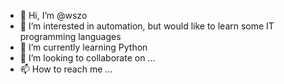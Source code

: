 - 👋 Hi, I’m @wszo
- 👀 I’m interested in automation, but would like to learn some IT programming languages
- 🌱 I’m currently learning Python
- 💞️ I’m looking to collaborate on ...
- 📫 How to reach me ...

<!---
wszo/wszo is a ✨ special ✨ repository because its `README.md` (this file) appears on your GitHub profile.
You can click the Preview link to take a look at your changes.
--->
